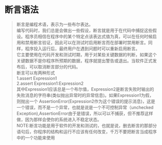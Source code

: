# 断言语法
>断言是编程术语，表示为一些布尔表达。<br/>
>编写代码时，我们总是会做出一些假设，断言就是用于在代码中捕捉这些假设。程序员相信在程序中的某个特定点该表达式值为真，可以在任何时候启用和禁用断言验证，因此可以在测试时启用断言而在部署时禁用断言。同样，程序投入运行后，最终用户在遇到问题时可以重新启用断言。<br/>
>它主要使用在代码开发和测试时期，用于对某些关键数据的判断，如果这个关键数据不是你程序所预期的数据，程序就提出警告或退出。当软件正式发布后，可以取消断言部分的代码。<br/>
>断言可以有两种形式<br/>
1.assert Expression1<br/>
2.assert Expression1:Expression2<br/>
>其中Expression1应该总是一个布尔值，Expression2是断言失败时输出的失败消息的字符串(类似抛出异常时的异常信息)。如果Expression1为假，则抛出一个 AssertionError(Expression2作为这个错误的提示消息)，这是一个错误，而不是一个异常，也就是说是一个不可控制异常（unchecked Exception),AssertionError由于是错误，所以可以不捕获，但不推荐这样做，因为那样会使你的系统进入不稳定状态。<br/>
>NOTE:断言功能是用于软件的开发和测试的，也就是说，删去断言的那部分语句后，你程序的结构和运行不应该有任何改变，千万不要把断言当成程序中的一个功能来使用
